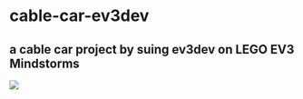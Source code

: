 # cable-car-ev3dev
a cable car project by suing ev3dev on LEGO EV3 Mindstorms  
---
[![](http://img.youtube.com/vi/9uHtPu26kyA/0.jpg)](http://www.youtube.com/watch?v=9uHtPu26kyA "cable-car-ev3dev")
